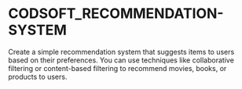 # CODSOFT_RECOMMENDATION-SYSTEM
Create a simple recommendation system that suggests items to users based on their preferences. You can use techniques like collaborative filtering or content-based filtering to recommend movies, books, or products to users.
